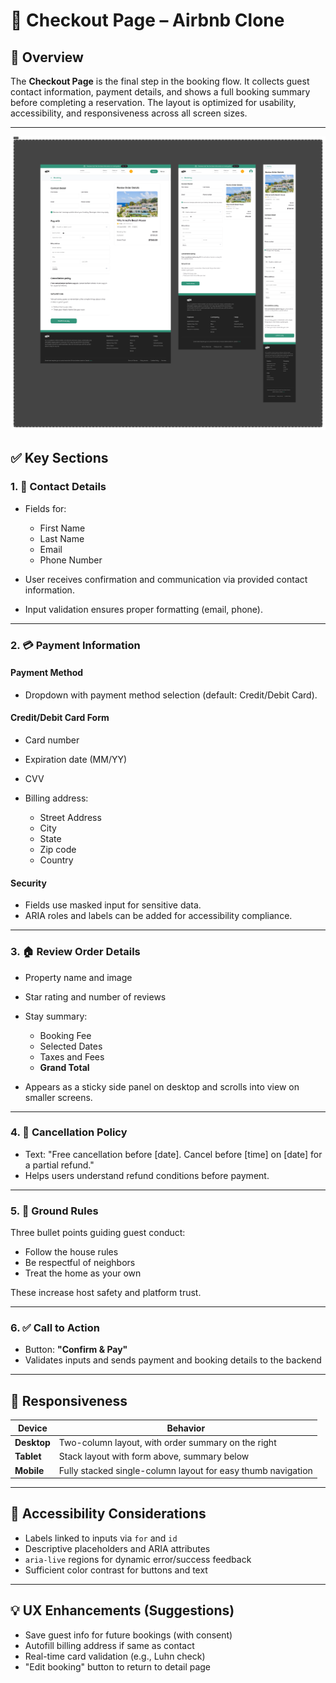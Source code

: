 # 🧾 Checkout Page – Airbnb Clone

## 📄 Overview

The **Checkout Page** is the final step in the booking flow. It collects guest contact information, payment details, and shows a full booking summary before completing a reservation. The layout is optimized for usability, accessibility, and responsiveness across all screen sizes.

---

![Check out](https://github.com/Hali1439/alx-listing-app/blob/bcbb1e6c4d9dd9fbe0d2f0193ee7d646ce14f7c8/public/assets/Check%20out.png)

## ✅ Key Sections

### 1. 👤 Contact Details

* Fields for:

  * First Name
  * Last Name
  * Email
  * Phone Number
* User receives confirmation and communication via provided contact information.
* Input validation ensures proper formatting (email, phone).

---

### 2. 💳 Payment Information

#### Payment Method

* Dropdown with payment method selection (default: Credit/Debit Card).

#### Credit/Debit Card Form

* Card number
* Expiration date (MM/YY)
* CVV
* Billing address:

  * Street Address
  * City
  * State
  * Zip code
  * Country

#### Security

* Fields use masked input for sensitive data.
* ARIA roles and labels can be added for accessibility compliance.

---

### 3. 🏠 Review Order Details

* Property name and image
* Star rating and number of reviews
* Stay summary:

  * Booking Fee
  * Selected Dates
  * Taxes and Fees
  * **Grand Total**
* Appears as a sticky side panel on desktop and scrolls into view on smaller screens.

---

### 4. 📜 Cancellation Policy

* Text: "Free cancellation before \[date]. Cancel before \[time] on \[date] for a partial refund."
* Helps users understand refund conditions before payment.

---

### 5. 📌 Ground Rules

Three bullet points guiding guest conduct:

* Follow the house rules
* Be respectful of neighbors
* Treat the home as your own

These increase host safety and platform trust.

---

### 6. ✅ Call to Action

* Button: **"Confirm & Pay"**
* Validates inputs and sends payment and booking details to the backend

---

## 📱 Responsiveness

| Device      | Behavior                                                     |
| ----------- | ------------------------------------------------------------ |
| **Desktop** | Two-column layout, with order summary on the right           |
| **Tablet**  | Stack layout with form above, summary below                  |
| **Mobile**  | Fully stacked single-column layout for easy thumb navigation |

---

## 🔐 Accessibility Considerations

* Labels linked to inputs via `for` and `id`
* Descriptive placeholders and ARIA attributes
* `aria-live` regions for dynamic error/success feedback
* Sufficient color contrast for buttons and text

---

## 💡 UX Enhancements (Suggestions)

* Save guest info for future bookings (with consent)
* Autofill billing address if same as contact
* Real-time card validation (e.g., Luhn check)
* "Edit booking" button to return to detail page

